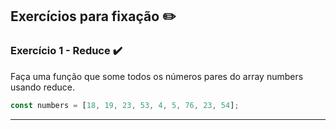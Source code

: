## Exercícios para fixação :pencil2:

### Exercício 1 - Reduce :heavy_check_mark:

Faça uma função que some todos os números pares do array numbers usando reduce.

```javascript
const numbers = [18, 19, 23, 53, 4, 5, 76, 23, 54];
```

---
